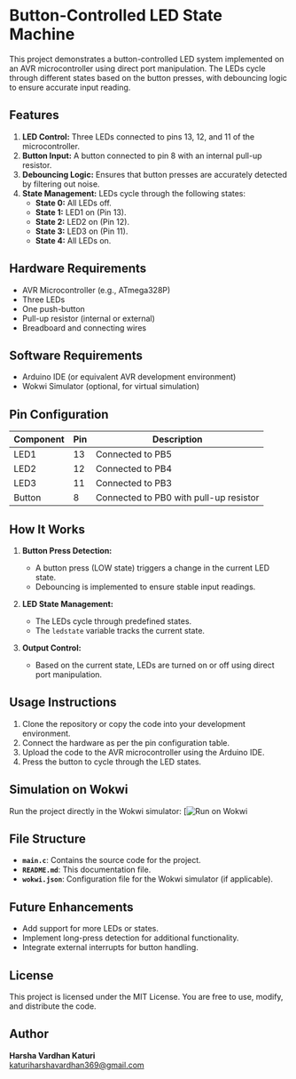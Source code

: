 # Button-Controlled LED State Machine

This project demonstrates a button-controlled LED system implemented on an AVR microcontroller using direct port manipulation. The LEDs cycle through different states based on the button presses, with debouncing logic to ensure accurate input reading.

## Features

1. **LED Control:** Three LEDs connected to pins 13, 12, and 11 of the microcontroller.
2. **Button Input:** A button connected to pin 8 with an internal pull-up resistor.
3. **Debouncing Logic:** Ensures that button presses are accurately detected by filtering out noise.
4. **State Management:** LEDs cycle through the following states:
   - **State 0:** All LEDs off.
   - **State 1:** LED1 on (Pin 13).
   - **State 2:** LED2 on (Pin 12).
   - **State 3:** LED3 on (Pin 11).
   - **State 4:** All LEDs on.

## Hardware Requirements

- AVR Microcontroller (e.g., ATmega328P)
- Three LEDs
- One push-button
- Pull-up resistor (internal or external)
- Breadboard and connecting wires

## Software Requirements

- Arduino IDE (or equivalent AVR development environment)
- Wokwi Simulator (optional, for virtual simulation)

## Pin Configuration

| Component   | Pin  | Description                |
|-------------|------|----------------------------|
| LED1        | 13   | Connected to PB5           |
| LED2        | 12   | Connected to PB4           |
| LED3        | 11   | Connected to PB3           |
| Button      | 8    | Connected to PB0 with pull-up resistor |

## How It Works

1. **Button Press Detection:**
   - A button press (LOW state) triggers a change in the current LED state.
   - Debouncing is implemented to ensure stable input readings.

2. **LED State Management:**
   - The LEDs cycle through predefined states.
   - The `ledstate` variable tracks the current state.

3. **Output Control:**
   - Based on the current state, LEDs are turned on or off using direct port manipulation.

## Usage Instructions

1. Clone the repository or copy the code into your development environment.
2. Connect the hardware as per the pin configuration table.
3. Upload the code to the AVR microcontroller using the Arduino IDE.
4. Press the button to cycle through the LED states.

## Simulation on Wokwi

Run the project directly in the Wokwi simulator:
[![Run on Wokwi](https://wokwi.com/projects/419441645494336513)

## File Structure

- **`main.c`**: Contains the source code for the project.
- **`README.md`**: This documentation file.
- **`wokwi.json`**: Configuration file for the Wokwi simulator (if applicable).

## Future Enhancements

- Add support for more LEDs or states.
- Implement long-press detection for additional functionality.
- Integrate external interrupts for button handling.

## License

This project is licensed under the MIT License. You are free to use, modify, and distribute the code.

## Author

**Harsha Vardhan Katuri**  
katuriharshavardhan369@gmail.com


